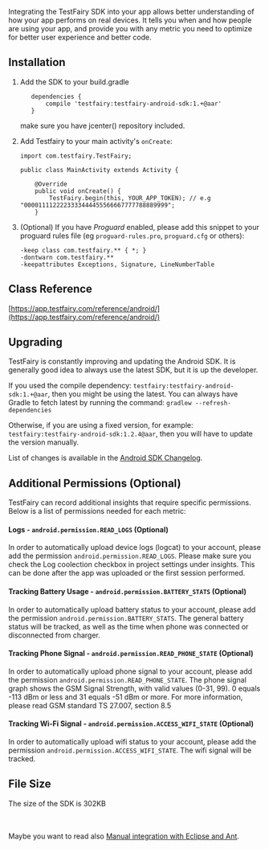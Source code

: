 Integrating the TestFairy SDK into your app allows better understanding of how your app performs on real devices. It tells you
when and how people are using your app, and provide you with any metric you need to optimize for better user experience and better code.

## Installation

<!--
[ ![Download](https://api.bintray.com/packages/testfairy/testfairy/testfairy/images/download.svg) ](https://bintray.com/testfairy/testfairy/testfairy/_latestVersion)
-->

1. Add the SDK to your build.gradle
   ```
      dependencies {
          compile 'testfairy:testfairy-android-sdk:1.+@aar'
      }
   ```
   make sure you have jcenter() repository included.


2. Add Testfairy to your main activity's `onCreate`:
   ```
   import com.testfairy.TestFairy;

   public class MainActivity extends Activity {

       @Override
       public void onCreate() {
           TestFairy.begin(this, YOUR_APP_TOKEN); // e.g "0000111122223333444455566667777788889999";
       }
   ```

3. (Optional) If you have *Proguard* enabled, please add this snippet to your proguard rules file (eg `proguard-rules.pro`, `proguard.cfg` or others):
   ```
   -keep class com.testfairy.** { *; }
   -dontwarn com.testfairy.**
   -keepattributes Exceptions, Signature, LineNumberTable
   ```

## Class Reference

[https://app.testfairy.com/reference/android/](https://app.testfairy.com/reference/android/)
   
## Upgrading

TestFairy is constantly improving and updating the Android SDK. It is generally good idea to always use the latest SDK, but it is up the developer.

If you used the compile dependency: `testfairy:testfairy-android-sdk:1.+@aar`, then you might be using the latest. You can always have Gradle to fetch latest by running the command: `gradlew --refresh-dependencies`

Otherwise, if you are using a fixed version, for example: `testfairy:testfairy-android-sdk:1.2.4@aar`, then you will have to update the version manually.

List of changes is available in the [Android SDK Changelog](http://docs.testfairy.com/Android/Changelog.html).
   
## <a name="permissions"></a>Additional Permissions (Optional)

TestFairy can record additional insights that require specific permissions. Below is a list of permissions needed for each metric:

#### Logs - ```android.permission.READ_LOGS``` (Optional)

In order to automatically upload device logs (logcat) to your account, please add the permission ```android.permission.READ_LOGS```.
Please make sure you check the Log coolection checkbox in project settings under insights. This can be done after the app was uploaded or the first session performed.

#### Tracking Battery Usage - ```android.permission.BATTERY_STATS``` (Optional)

In order to automatically upload battery status to your account, please add the permission ```android.permission.BATTERY_STATS```. 
The general battery status will be tracked, as well as the time when phone was connected or disconnected from charger.

#### Tracking Phone Signal - ```android.permission.READ_PHONE_STATE``` (Optional)

In order to automatically upload phone signal to your account, please add the permission ```android.permission.READ_PHONE_STATE```. 
The phone signal graph shows the GSM Signal Strength, with valid values (0-31, 99). 0 equals -113 dBm or less and 31 equals -51 dBm or more. For more information, please read GSM standard TS 27.007, section 8.5

#### Tracking Wi-Fi Signal - ```android.permission.ACCESS_WIFI_STATE``` (Optional)

In order to automatically upload wifi status to your account, please add the permission ```android.permission.ACCESS_WIFI_STATE```. 
The wifi signal will be tracked. 

## File Size
The size of the SDK is 302KB

<br><br>
Maybe you want to read also [Manual integration with Eclipse and Ant](http://docs.testfairy.com/Android/Manual_integration_with_Eclipse_and_Ant.html).

